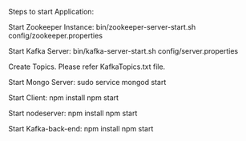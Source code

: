 Steps to start Application:

Start Zookeeper Instance:
bin/zookeeper-server-start.sh config/zookeeper.properties


Start Kafka Server:
bin/kafka-server-start.sh config/server.properties


Create Topics. Please refer KafkaTopics.txt file.


Start Mongo Server:
sudo service mongod start


Start Client:
npm install
npm start


Start nodeserver:
npm install
npm start


Start Kafka-back-end:
npm install
npm start

